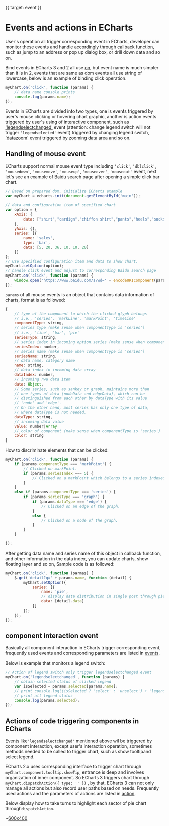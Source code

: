 {{ target: event }}

# Events and actions in ECharts

User's operation all trigger corresponding event in ECharts, developer can monitor these events and handle accordingly through callback function, such as jump to an address or pop up dialog box, or drill down data and so on.

Bind events in ECharts 3 and 2 all use [on](api.html#EChartsInstance.on),  but event name is much simpler than it is in 2, events that are same as dom events all use string of lowercase, below is an example of binding click operation.

```js
myChart.on('click', function (params) {
    // data name console prints
    console.log(params.name);
});
```

Events in ECharts are divided into two types, one is events triggered by user's mouse clicking or hovering chart graphic, another is action events triggered by user's using of interactive component, such as  ['legendselectchanged'](api.html#events.legendselectchanged) event  (attention: change legend switch will not trigger `'legendselected'` event)  triggered by changing legend switch, ['datazoom'](api.html#events.legendselectchanged) event triggered by zooming data area and so on.

## Handling of mouse event

ECharts support normal mouse event type including `'click'`, `'dblclick'`, `'mousedown'`, `'mousemove'`, `'mouseup'`, `'mouseover'`, `'mouseout'` event, next let's see an example of Baidu search page after opening a simple click bar chart.

```js
// Based on prepared dom, initialize ECharts example
var myChart = echarts.init(document.getElementById('main'));

// data and configuration item of specified chart
var option = {
    xAxis: {
        data: ["shirt","cardign","chiffon shirt","pants","heels","socks"]
    },
    yAxis: {},
    series: [{
        name: 'sales',
        type: 'bar',
        data: [5, 20, 36, 10, 10, 20]
    }]
};
// Use specified configuration item and data to show chart.
myChart.setOption(option);
// handle click event and adjust to corresponding Baidu search page
myChart.on('click', function (params) {
    window.open('https://www.baidu.com/s?wd=' + encodeURIComponent(params.name));
});
```

`params` of all mouse events is an object that contains data information of charts, format is as followed:
```js
{
    // type of the component to which the clicked glyph belongs
    // i.e., 'series', 'markLine', 'markPoint', 'timeLine'
    componentType: string,
    // series type (make sense when componentType is 'series')
    // i.e., 'line', 'bar', 'pie'
    seriesType: string,
    // series index in incoming option.series (make sense when componentType is 'series')
    seriesIndex: number,
    // series name (make sense when componentType is 'series')
    seriesName: string,
    // data name, category name
    name: string,
    // data index in incoming data array
    dataIndex: number,
    // incoming rwa data item
    data: Object,
    // Some series, such as sankey or graph, maintains more than
    // one types of data (nodeData and edgeData), which can be
    // distinguished from each other by dataType with its value
    // 'node' and 'edge'.
    // On the other hand, most series has only one type of data,
    // where dataType is not needed.
    dataType: string,
    // incoming data value
    value: number|Array
    // color of component (make sense when componentType is 'series')
    color: string
}
```

How to discriminate elements that can be clicked:
```js
myChart.on('click', function (params) {
    if (params.componentType === 'markPoint') {
        // Clicked on markPoint.
        if (params.seriesIndex === 5) {
            // Clicked on a markPoint which belongs to a series indexed with 5.
        }
    }
    else if (params.componentType === 'series') {
        if (params.seriesType === 'graph') {
            if (params.dataType === 'edge') {
                // Clicked on an edge of the graph.
            }
            else {
                // Clicked on a node of the graph.
            }
        }
    }

});
```

After getting data name and series name of this object in callback function, and other information in the data index, you can update charts, show floating layer and so on, Sample code is as followed:

```js
myChart.on('click', function (parmas) {
    $.get('detail?q=' + params.name, function (detail) {
        myChart.setOption({
            series: [{
                name: 'pie',
                // display data distribution in single post through pie chart
                data: [detail.data]
            }]
        });
    });
});
```

## component interaction event

Basically all component interaction in ECharts trigger corresponding event, frequently used events and corresponding parameters are listed in [events](api.html#events).

Below is example that monitors a legend switch:

```js
// Action of legend switch only trigger legendselectchanged event
myChart.on('legendselectchanged', function (params) {
    // obtain selected status of clicked legend
    var isSelected = params.selected[params.name];
    // print console.log((isSelected ? 'select' : 'unselect') + 'legend' + params.name);
    // print all legend status
    console.log(params.selected);
});
```

## Actions of code triggering components in ECharts

Events like`'legendselectchanged'` mentioned above wil be triggered by component interaction, except user's interaction operation, sometimes methods needed to be called to trigger chart, such as show tooltipand select legend.

ECharts 2.x uses corresponding interface to trigger chart through  `myChart.component.tooltip.showTip`, entrance is deep and involves organization of inner component. So ECharts 3 triggers chart through `myChart.dispatchAction({ type: '' })` , by that, ECharts 3 can not only manage all actions but also record user paths based on needs.
Frequently used actions and the parameters of actions are listed in [action](api.html#action).

Below display how to take turns to highlight each sector of pie chart through`dispatchAction`.

~[600x400](${galleryViewPath}doc-example/pie-highlight&edit=1&reset=1)

